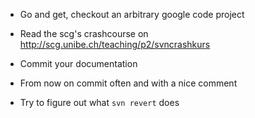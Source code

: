 - Go and get, checkout an arbitrary google code project

- Read the scg's crashcourse on 
    <http://scg.unibe.ch/teaching/p2/svncrashkurs>

- Commit your documentation

- From now on commit often and with a nice comment

- Try to figure out what `svn revert` does
